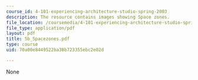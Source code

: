 ```yaml
---
course_id: 4-101-experiencing-architecture-studio-spring-2003
description: The resource contains images showing Space zones.
file_location: /coursemedia/4-101-experiencing-architecture-studio-spring-2003/70a00e8449522ba38b723355ebc2e02d_5b_Spacezones.pdf
file_type: application/pdf
layout: pdf
title: 5b_Spacezones.pdf
type: course
uid: 70a00e8449522ba38b723355ebc2e02d

---
```

None